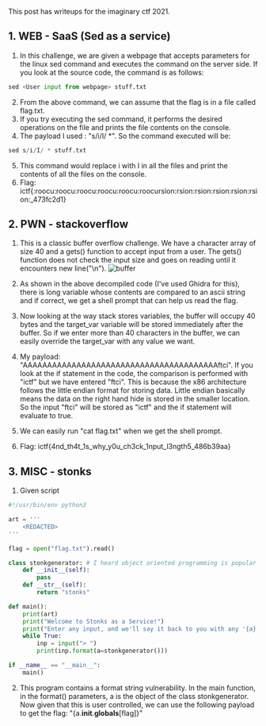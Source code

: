 This post has writeups for the imaginary ctf 2021. 

## 1. WEB - SaaS (Sed as a service)
1. In this challenge, we are given a webpage that accepts parameters for the linux sed command and executes the command on the server side. If you look at the source code, the command is as follows: 
```python 
sed <User input from webpage> stuff.txt
```
2. From the above command, we can assume that the flag is in a file called flag.txt. 
3. If you try executing the sed command, it performs the desired operations on the file and prints the file contents on the console.
4. The payload I used : "s/i/I/ \*". So the command executed will be:
```python
sed s/i/I/ * stuff.txt
```
5. This command would replace i with I in all the files and print the contents of all the files on the console.
6. Flag: ictf{:roocu:roocu:roocu:roocu:roocu:roocursion:rsion:rsion:rsion:rsion:rsion:\_473fc2d1}

## 2. PWN - stackoverflow
1. This is a classic buffer overflow challenge. We have a character array of size 40 and a gets() function to accept input from a user. The gets() function does not check the input size and goes on reading until it encounters new line("\n"). 
![buffer](https://user-images.githubusercontent.com/78410304/127282490-ac705903-1847-496a-957e-4a729020e1fc.jpg)

2. As shown in the above decompiled code (I've used Ghidra for this), there is long variable whose contents are compared to an ascii string and if correct, we get a shell prompt that can help us read the flag. 
3. Now looking at the way stack stores variables, the buffer will occupy 40 bytes and the target_var variable will be stored immediately after the buffer. So if we enter more than 40 characters in the buffer, we can easily override the target_var with any value we want. 
4. My payload: "AAAAAAAAAAAAAAAAAAAAAAAAAAAAAAAAAAAAAAAAftci". If you look at the if statement in the code, the comparison is performed with "ictf" but we have entered "ftci". This is because the x86 architecture follows the little endian format for storing data. Little endian basically means the data on the right hand hide is stored in the smaller location. So the input "ftci" will be stored as "ictf" and the if statement will evaluate to true.
5. We can easily run "cat flag.txt" when we get the shell prompt.
6. Flag: ictf{4nd_th4t_1s_why_y0u_ch3ck_1nput_l3ngth5_486b39aa}

## 3. MISC - stonks
1. Given script
```python
#!/usr/bin/env python3

art = '''
    <REDACTED>
'''

flag = open("flag.txt").read()

class stonkgenerator: # I heard object oriented programming is popular
    def __init__(self):
        pass
    def __str__(self):
        return "stonks"

def main():
    print(art)
    print("Welcome to Stonks as a Service!")
    print("Enter any input, and we'll say it back to you with any '{a}' replaced with 'stonks'! Try it out!")
    while True:
        inp = input("> ")
        print(inp.format(a=stonkgenerator()))

if __name__ == "__main__":
    main()
```
2. This program contains a format string vulnerability. In the main function, in the format() parameters, a is the object of the class stonkgenerator. Now given that this is user controlled, we can use the following payload to get the flag: "{a.__init__.__globals__[flag]}"

 
